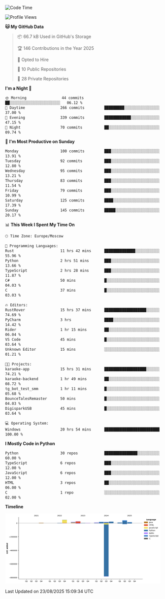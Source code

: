 <!--START_SECTION:waka-->
![Code Time](http://img.shields.io/badge/Code%20Time-805%20hrs%2033%20mins-blue)

![Profile Views](http://img.shields.io/badge/Profile%20Views-0-blue)

**🐱 My GitHub Data** 

> 📦 66.7 kB Used in GitHub's Storage 
 > 
> 🏆 146 Contributions in the Year 2025
 > 
> 💼 Opted to Hire
 > 
> 📜 10 Public Repositories 
 > 
> 🔑 28 Private Repositories 
 > 
**I'm a Night 🦉** 

```text
🌞 Morning                44 commits          ██░░░░░░░░░░░░░░░░░░░░░░░   06.12 % 
🌆 Daytime                266 commits         █████████░░░░░░░░░░░░░░░░   37.00 % 
🌃 Evening                339 commits         ████████████░░░░░░░░░░░░░   47.15 % 
🌙 Night                  70 commits          ██░░░░░░░░░░░░░░░░░░░░░░░   09.74 % 
```
📅 **I'm Most Productive on Sunday** 

```text
Monday                   100 commits         ███░░░░░░░░░░░░░░░░░░░░░░   13.91 % 
Tuesday                  92 commits          ███░░░░░░░░░░░░░░░░░░░░░░   12.80 % 
Wednesday                95 commits          ███░░░░░░░░░░░░░░░░░░░░░░   13.21 % 
Thursday                 83 commits          ███░░░░░░░░░░░░░░░░░░░░░░   11.54 % 
Friday                   79 commits          ███░░░░░░░░░░░░░░░░░░░░░░   10.99 % 
Saturday                 125 commits         ████░░░░░░░░░░░░░░░░░░░░░   17.39 % 
Sunday                   145 commits         █████░░░░░░░░░░░░░░░░░░░░   20.17 % 
```


📊 **This Week I Spent My Time On** 

```text
🕑︎ Time Zone: Europe/Moscow

💬 Programming Languages: 
Rust                     11 hrs 42 mins      ██████████████░░░░░░░░░░░   55.96 % 
Python                   2 hrs 51 mins       ███░░░░░░░░░░░░░░░░░░░░░░   13.66 % 
TypeScript               2 hrs 28 mins       ███░░░░░░░░░░░░░░░░░░░░░░   11.87 % 
C#                       50 mins             █░░░░░░░░░░░░░░░░░░░░░░░░   04.03 % 
C                        37 mins             █░░░░░░░░░░░░░░░░░░░░░░░░   03.03 % 

🔥 Editors: 
RustRover                15 hrs 37 mins      ███████████████████░░░░░░   74.69 % 
PyCharm                  3 hrs               ████░░░░░░░░░░░░░░░░░░░░░   14.42 % 
Rider                    1 hr 15 mins        ██░░░░░░░░░░░░░░░░░░░░░░░   06.04 % 
VS Code                  45 mins             █░░░░░░░░░░░░░░░░░░░░░░░░   03.64 % 
Unknown Editor           15 mins             ░░░░░░░░░░░░░░░░░░░░░░░░░   01.21 % 

🐱‍💻 Projects: 
karaoke-app              15 hrs 31 mins      ███████████████████░░░░░░   74.21 % 
karaoke-backend          1 hr 49 mins        ██░░░░░░░░░░░░░░░░░░░░░░░   08.72 % 
tg_bot_test_smm          1 hr 11 mins        █░░░░░░░░░░░░░░░░░░░░░░░░   05.68 % 
BounceTalesRemaster      50 mins             █░░░░░░░░░░░░░░░░░░░░░░░░   04.03 % 
DigisparkUSB             45 mins             █░░░░░░░░░░░░░░░░░░░░░░░░   03.64 % 

💻 Operating System: 
Windows                  20 hrs 54 mins      █████████████████████████   100.00 % 
```

**I Mostly Code in Python** 

```text
Python                   30 repos            ███████████████░░░░░░░░░░   60.00 % 
TypeScript               6 repos             ███░░░░░░░░░░░░░░░░░░░░░░   12.00 % 
JavaScript               6 repos             ███░░░░░░░░░░░░░░░░░░░░░░   12.00 % 
HTML                     3 repos             ██░░░░░░░░░░░░░░░░░░░░░░░   06.00 % 
C                        1 repo              ░░░░░░░░░░░░░░░░░░░░░░░░░   02.00 % 
```



**Timeline**

![Lines of Code chart](https://raw.githubusercontent.com/adlemx/adlemx/main/assets/bar_graph.png)


 Last Updated on 23/08/2025 15:09:34 UTC
<!--END_SECTION:waka-->
